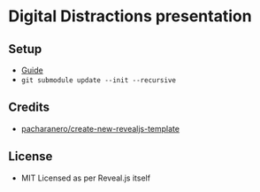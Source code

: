 # Digital Distractions presentation

## Setup

- [Guide](https://martinomensio.medium.com/how-to-host-reveal-js-slides-on-github-pages-and-have-a-tidy-repository-1a363944c38d)
- `git submodule update --init --recursive`

## Credits
* [pacharanero/create-new-revealjs-template](https://github.com/pacharanero/create-new-revealjs-template)

## License
* MIT Licensed as per Reveal.js itself
